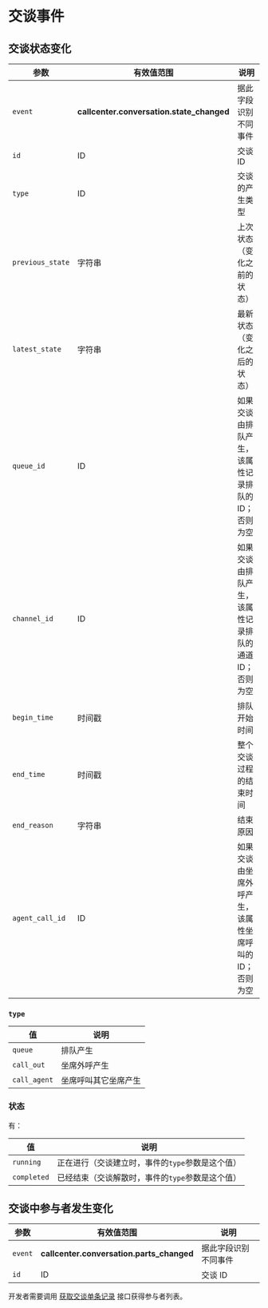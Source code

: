# 交谈事件

<!-- toc -->

## 交谈状态变化

参数                      | 有效值范围                                | 说明
----------------------    | ----------------------------------------- | ----------------------------------------
`event`                   | **callcenter.conversation.state_changed** | 据此字段识别不同事件
`id`                      | ID                                        | 交谈 ID
`type`                    | ID                                        | 交谈的产生类型
`previous_state`          | 字符串                                    | 上次状态（变化之前的状态）
`latest_state`            | 字符串                                    | 最新状态（变化之后的状态）
`queue_id`                | ID                                        | 如果交谈由排队产生，该属性记录排队的ID；否则为空
`channel_id`              | ID                                        | 如果交谈由排队产生，该属性记录排队的通道ID；否则为空
`begin_time`              | 时间戳                                    | 排队开始时间
`end_time`                | 时间戳                                    | 整个交谈过程的结束时间
`end_reason`              | 字符串                                    | 结束原因
`agent_call_id`           | ID                                        | 如果交谈由坐席外呼产生，该属性坐席呼叫的ID；否则为空

### `type`

值                    | 说明
--------------------- | --------------
`queue`               | 排队产生
`call_out`            | 坐席外呼产生
`call_agent`          | 坐席呼叫其它坐席产生

### 状态
有：

值              | 说明
--------------- | --------------
`running`       | 正在进行（交谈建立时，事件的`type`参数是这个值）
`completed`     | 已经结束（交谈解散时，事件的`type`参数是这个值）

## 交谈中参与者发生变化

参数                      | 有效值范围                                | 说明
----------------------    | ----------------------------------------- | ----------------------------------------
`event`                   | **callcenter.conversation.parts_changed** | 据此字段识别不同事件
`id`                      | ID                                        | 交谈 ID

开发者需要调用 [获取交谈单条记录](../conversation.md#获取交谈单条记录) 接口获得参与者列表。
